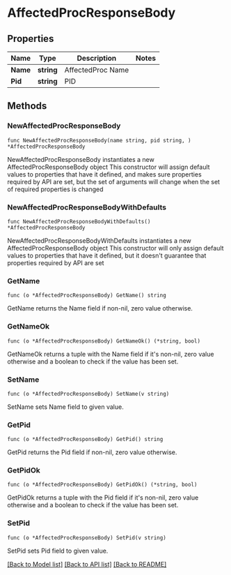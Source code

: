 # AffectedProcResponseBody

## Properties

Name | Type | Description | Notes
------------ | ------------- | ------------- | -------------
**Name** | **string** | AffectedProc Name | 
**Pid** | **string** | PID | 

## Methods

### NewAffectedProcResponseBody

`func NewAffectedProcResponseBody(name string, pid string, ) *AffectedProcResponseBody`

NewAffectedProcResponseBody instantiates a new AffectedProcResponseBody object
This constructor will assign default values to properties that have it defined,
and makes sure properties required by API are set, but the set of arguments
will change when the set of required properties is changed

### NewAffectedProcResponseBodyWithDefaults

`func NewAffectedProcResponseBodyWithDefaults() *AffectedProcResponseBody`

NewAffectedProcResponseBodyWithDefaults instantiates a new AffectedProcResponseBody object
This constructor will only assign default values to properties that have it defined,
but it doesn't guarantee that properties required by API are set

### GetName

`func (o *AffectedProcResponseBody) GetName() string`

GetName returns the Name field if non-nil, zero value otherwise.

### GetNameOk

`func (o *AffectedProcResponseBody) GetNameOk() (*string, bool)`

GetNameOk returns a tuple with the Name field if it's non-nil, zero value otherwise
and a boolean to check if the value has been set.

### SetName

`func (o *AffectedProcResponseBody) SetName(v string)`

SetName sets Name field to given value.


### GetPid

`func (o *AffectedProcResponseBody) GetPid() string`

GetPid returns the Pid field if non-nil, zero value otherwise.

### GetPidOk

`func (o *AffectedProcResponseBody) GetPidOk() (*string, bool)`

GetPidOk returns a tuple with the Pid field if it's non-nil, zero value otherwise
and a boolean to check if the value has been set.

### SetPid

`func (o *AffectedProcResponseBody) SetPid(v string)`

SetPid sets Pid field to given value.



[[Back to Model list]](../README.md#documentation-for-models) [[Back to API list]](../README.md#documentation-for-api-endpoints) [[Back to README]](../README.md)


